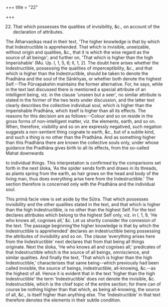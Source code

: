 +++
title = "22"

+++


22. That which possesses the qualities of invisibility, &c., on account of the declaration of attributes.

The Ātharvaṇikas read in their text, 'The higher knowledge is that by which that Indestructible is apprehended. That which is invisible, unseizable, without origin and qualities, &c., that it is which the wise regard as the source of all beings'; and further on, 'That which is higher than the high Imperishable' (Mu. Up. I, 1, 5, 6; II, 1, 2). The doubt here arises whether the Indestructible, possessing the qualities of imperceptibility, &c., and that which is higher than the Indestructible, should be taken to denote the Pradhāna and the soul of the Sānkhyas, or whether both denote the highest Self.--The Pūrvapakshin maintains the former alternative. For, he says, while in the text last discussed there is mentioned a special attribute of an intelligent being, viz. in the clause 'unseen but a seer', no similar attribute is stated in the former of the two texts under discussion, and the latter text clearly describes the collective individual soul, which is higher than the imperishable Pradhāna, which itself is higher than all its effects. The reasons for this decision are as follows:--Colour and so on reside in the gross forms of non-intelligent matter, viz. the elements, earth, and so on. When, therefore, visibility and so on are expressly negatived, such negation suggests a non-sentient thing cognate to earth, &c., but of a subtle kind, and such a thing is no other than the Pradhāna. And as something higher than this Pradhāna there are known the collective souls only, under whose guidance the Pradhāna gives birth to all its effects, from the so-called Mahat downwards

to individual things. This interpretation is confirmed by the comparisons set forth in the next śloka, 'As the spider sends forth and draws in its threads, as plants spring from the earth, as hair grows on the head and body of the living man, thus does everything arise here from the Indestructible.' The section therefore is concerned only with the Pradhāna and the individual soul.

This primā facie view is set aside by the Sūtra. That which possesses invisibility and the other qualities stated in the text, and that which is higher than the high Indestructible, is no other than the highest Self. For the text declares attributes which belong to the highest Self only, viz. in I, 1, 9, 'He who knows all, cognises all,' &c. Let us shortly consider the connexion of the text. The passage beginning'the higher knowledge is that by which the Indestructible is apprehended' declares an indestructible being possessing the attributes of invisibility and so on. The clause 'everything arises here from the Indestructible' next declares that from that being all things originate. Next the śloka, 'He who knows all and cognises all,' predicates of that Indestructible which is the source of all beings, omniscience, and similar qualities. And finally the text, 'That which is higher than the high Indestructible,' characterises that same being--which previously had been called invisible, the source of beings, indestructible, all-knowing, &c.--as the highest of all. Hence it is evident that in the text 'higher than the high Indestructible' the term 'Indestructible' does not denote the invisible, &c. Indestructible, which is the chief topic of the entire section; for there can of course be nothing higher than that which, as being all-knowing, the source of all, &c., is itself higher than anything else. The 'Indestructible' in that text therefore denotes the elements in their subtle condition.


